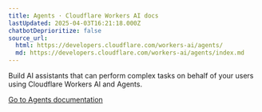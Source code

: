 ```yaml
---
title: Agents · Cloudflare Workers AI docs
lastUpdated: 2025-04-03T16:21:18.000Z
chatbotDeprioritize: false
source_url:
  html: https://developers.cloudflare.com/workers-ai/agents/
  md: https://developers.cloudflare.com/workers-ai/agents/index.md
---
```


Build AI assistants that can perform complex tasks on behalf of your users using Cloudflare Workers AI and Agents.

[Go to Agents documentation](https://developers.cloudflare.com/agents/)
